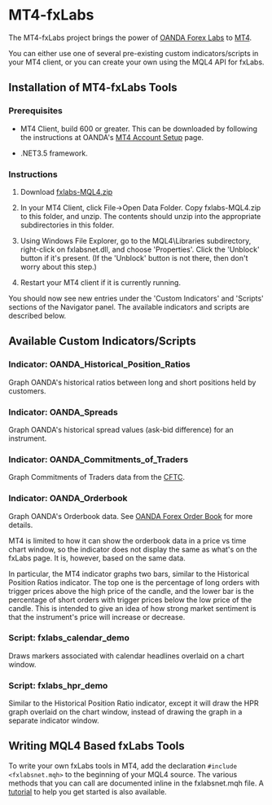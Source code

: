 MT4-fxLabs
==========

The MT4-fxLabs project brings the power of [OANDA Forex Labs](http://fxtrade.oanda.com/analysis/labs/) to [MT4](http://fxtrade.oanda.com/trade-forex/metatrader/). 

You can either use one of several pre-existing custom indicators/scripts in your MT4 client, or you can create your own using the MQL4 API for fxLabs. 

## Installation of MT4-fxLabs Tools

### Prerequisites 

* MT4 Client, build 600 or greater. This can be downloaded by following the instructions at OANDA's [MT4 Account Setup](http://fxtrade.oanda.com/trade-forex/metatrader/trade-account-setup) page. 

* .NET3.5 framework. 


### Instructions

1. Download [fxlabs-MQL4.zip](https://github.com/oanda/mt4-fxlabs/raw/master/fxlabs-MQL4.zip)

2. In your MT4 Client, click File->Open Data Folder. Copy fxlabs-MQL4.zip to this folder, and unzip. The contents should unzip into the appropriate subdirectories in this folder. 

3. Using Windows File Explorer, go to the MQL4\Libraries subdirectory, right-click on fxlabsnet.dll, and choose 'Properties'. Click the 'Unblock' button if it's present. (If the 'Unblock' button is not there, then don't worry about this step.) 

4. Restart your MT4 client if it is currently running. 

You should now see new entries under the 'Custom Indicators' and 'Scripts' sections of the Navigator panel. The available indicators and scripts are described below. 

## Available Custom Indicators/Scripts

### Indicator: OANDA_Historical_Position_Ratios

Graph OANDA's historical ratios between long and short positions held by customers. 

### Indicator: OANDA_Spreads

Graph OANDA's historical spread values (ask-bid difference) for an instrument. 

### Indicator: OANDA_Commitments_of_Traders

Graph Commitments of Traders data from the [CFTC](http://www.cftc.gov/MarketReports/CommitmentsofTraders/index.htm). 

### Indicator: OANDA_Orderbook

Graph OANDA's Orderbook data. See [OANDA Forex Order Book](http://fxtrade.oanda.ca/analysis/forex-order-book) for more details. 

MT4 is limited to how it can show the orderbook data in a price vs time chart window, so the indicator does not display the same as what's on the fxLabs page. It is, however,  based on the same data. 

In particular, the MT4 indicator graphs two bars, similar to the Historical Position Ratios indicator. The top one is the percentage of long orders with trigger prices above the high price of the candle, and the lower bar is the percentage of short orders with trigger prices below the low price of the candle. This is intended to give an idea of how strong market sentiment is that the instrument's price will increase or decrease. 

### Script: fxlabs_calendar_demo

Draws markers associated with calendar headlines overlaid on a chart window.

### Script: fxlabs_hpr_demo

Similar to the Historical Position Ratio indicator, except it will draw the HPR graph overlaid
on the chart window, instead of drawing the graph in a separate indicator window. 

## Writing MQL4 Based fxLabs Tools

To write your own fxLabs tools in MT4, add the declaration `#include <fxlabsnet.mqh>` to the beginning of your MQL4 source. The various methods that you can call are documented inline in the fxlabsnet.mqh file. A [tutorial](https://github.com/oanda/mt4-fxlabs/blob/master/TUTORIAL.md) to help you get started is also available. 
